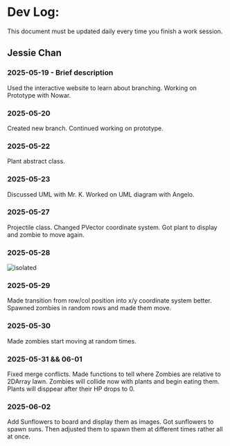 # Dev Log:

This document must be updated daily every time you finish a work session.

## Jessie Chan

### 2025-05-19 - Brief description
Used the interactive website to learn about branching.
Working on Prototype with Nowar.

### 2025-05-20
Created new branch. Continued working on prototype.

### 2025-05-22
Plant abstract class.

### 2025-05-23
Discussed UML with Mr. K. Worked on UML diagram with Angelo. 

### 2025-05-27
Projectile class. Changed PVector coordinate system. Got plant to display and zombie to move again. 

### 2025-05-28
<img src="IMG_0723.png" alt="isolated" />

### 2025-05-29
Made transition from row/col position into x/y coordinate system better. Spawned zombies in random rows and made them move.

### 2025-05-30
Made zombies start moving at random times. 

### 2025-05-31 && 06-01
Fixed merge conflicts. Made functions to tell where Zombies are relative to 2DArray lawn. Zombies will collide now with plants and begin eating them. Plants will disppear after their HP drops to 0. 

### 2025-06-02
Add Sunflowers to board and display them as images. Got sunflowers to spawn suns. Then adjusted them to spawn them at different times rather all at once. 

